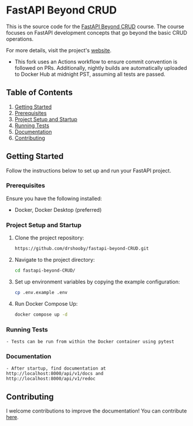 # FastAPI Beyond CRUD 

This is the source code for the [FastAPI Beyond CRUD](https://youtube.com/playlist?list=PLEt8Tae2spYnHy378vMlPH--87cfeh33P&si=rl-08ktaRjcm2aIQ) course. The course focuses on FastAPI development concepts that go beyond the basic CRUD operations.

For more details, visit the project's [website](https://jod35.github.io/fastapi-beyond-crud-docs/site/).

- This fork uses an Actions workflow to ensure commit convention is followed on PRs. Additionally, nightly builds are automatically uploaded to Docker Hub at midnight PST, assuming all tests are passed.

## Table of Contents

1. [Getting Started](#getting-started)
2. [Prerequisites](#prerequisites)
3. [Project Setup and Startup](#project-setup-and-startup)
5. [Running Tests](#running-tests)
6. [Documentation](#documentation)
7. [Contributing](#contributing)

## Getting Started
Follow the instructions below to set up and run your FastAPI project.

### Prerequisites
Ensure you have the following installed:

- Docker, Docker Desktop (preferred)

### Project Setup and Startup
1. Clone the project repository:
    ```bash
    https://github.com/drshooby/fastapi-beyond-CRUD.git
    ```
   
2. Navigate to the project directory:
    ```bash
    cd fastapi-beyond-CRUD/
    ```

3. Set up environment variables by copying the example configuration:
    ```bash
    cp .env.example .env
    ```

4. Run Docker Compose Up:
    ```bash
    docker compose up -d
    ```

### Running Tests
    - Tests can be run from within the Docker container using pytest

### Documentation
    - After startup, find documentation at http://localhost:8000/api/v1/docs and http://localhost:8000/api/v1/redoc

## Contributing
I welcome contributions to improve the documentation! You can contribute [here](https://github.com/jod35/fastapi-beyond-crud-docs).
